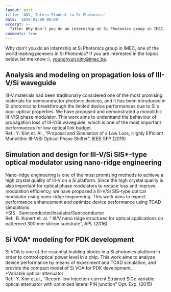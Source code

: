 ```yaml
---
layout: post
title: 'ADV, Intern Student to Si Photonics'
date: '2020-01-09 00:00'
excerpt: >-
  Title: Why don't you do an internship at Si Photonics group in IMEC, one of the world leading pioneers in Si Photonics ?
comments: true
---
```

Why don't you do an internship at Si Photonics group in IMEC, one of the world leading pioneers in Si Photonics?
If you are interested in the topics below, let me know :), younghyun.kim@imec.be. 

## Analysis and modeling on propagation loss of III-V/Si waveguide 
III-V materials had been traditionally considered one of the most promising materials for semiconductor photonic devices, and it has been introduced in Si photonics to breakthrough the limited device performances due to Si's poor optical properties. We have proposed and demonstrated a monolithic III-V/Si phase modulator. This work aims to understand the behaviour of propagation loss of III-V/Si waveguide, which is one of the most important performances for low optical link budget.  
Ref.: Y. Kim et. Al.,  “Proposal and Simulation of a Low Loss, Highly Efficient Monolithic III-V/Si Optical Phase Shifter”, IEEE GFP (2019)
 
## Simulation and design for III-V/Si SIS*-type optical modulator using nano-ridge engineering
Nano-ridge engineering is one of the most promising methods to achieve a high crystal quality of III-V on a Si platform. Since the high crystal quality is also important for optical phase modulators to reduce loss and improve modulation efficiency, we have proposed a III-V/Si SIS-type optical modulator using nano-ridge engineering. This work aims to expect performance enhancement and optimize device performance using TCAD simulations.  
*SIS : Semiconductor/Insulator/Semiconductor  
Ref.: B. Kunert et. al. “ III/V nano ridge structures for optical applications on patterned 300 mm silicon substrate”, APL (2016)
 
## Si VOA* modeling for PDK development 
Si VOA is one of the essential building blocks in a Si photonics platform in order to control optical power level in a chip. This work aims to analyze device performance by means of experiment and TCAD simulation, and provide the compact model of Si VOA for PDK development.   
*Variable optical attenuator  
Ref.: Y. Kim et.al., “Record-low Injection-current Strained SiGe variable optical attenuator with optimized lateral PIN junction” Opt. Exp. (2015)

